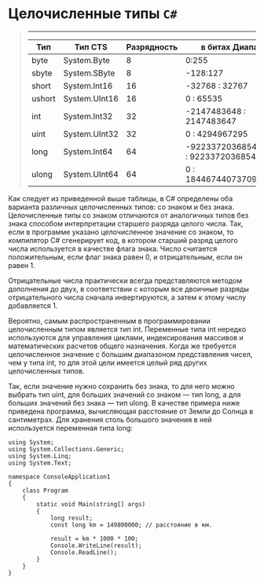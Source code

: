 # Целочисленные типы `C#`

>---------------------------------------------------
>Тип |   Тип  CTS   |     Разрядность    | в битах Диапазон
>----|----------|--------------|--------------------
>byte | System.Byte| 8 | 0:255
>sbyte| System.SByte| 8 |-128:127
>short | System.Int16 | 16| -32768 : 32767
>ushort | System.UInt16 | 16| 0 : 65535
>int | System.Int32 | 32| -2147483648 : 2147483647
>uint | System.UInt32 | 32| 0 : 4294967295
>long | System.Int64 | 64| -9223372036854775808 : 9223372036854775807
>ulong | System.UInt64 | 64 | 0 : 18446744073709551615

Как следует из приведенной выше таблицы, в C# определены оба варианта различных целочисленных типов: со знаком и без знака. Целочисленные типы со знаком отличаются от аналогичных типов без знака способом интерпретации старшего разряда целого числа. Так, если в программе указано целочисленное значение со знаком, то компилятор C# сгенерирует код, в котором старший разряд целого числа используется в качестве флага знака. Число считается положительным, если флаг знака равен 0, и отрицательным, если он равен 1.

Отрицательные числа практически всегда представляются методом дополнения до двух, в соответствии с которым все двоичные разряды отрицательного числа сначала инвертируются, а затем к этому числу добавляется 1.

Вероятно, самым распространенным в программировании целочисленным типом является тип int. Переменные типа int нередко используются для управления циклами, индексирования массивов и математических расчетов общего назначения. Когда же требуется целочисленное значение с большим диапазоном представления чисел, чем у типа int, то для этой цели имеется целый ряд других целочисленных типов.

Так, если значение нужно сохранить без знака, то для него можно выбрать тип uint, для больших значений со знаком — тип long, а для больших значений без знака — тип ulong. В качестве примера ниже приведена программа, вычисляющая расстояние от Земли до Солнца в сантиметрах. Для хранения столь большого значения в ней используется переменная типа long:


    using System;
    using System.Collections.Generic;
    using System.Linq;
    using System.Text;

    namespace ConsoleApplication1
    {
        class Program
        {
            static void Main(string[] args)
            {
                long result;
                const long km = 149800000; // расстояние в км.

                result = km * 1000 * 100;
                Console.WriteLine(result);
                Console.ReadLine();
            }
        }
    }

